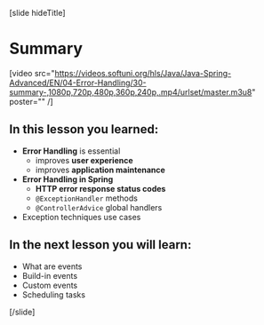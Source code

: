 [slide hideTitle]

# Summary

[video src="https://videos.softuni.org/hls/Java/Java-Spring-Advanced/EN/04-Error-Handling/30-summary-,1080p,720p,480p,360p,240p,.mp4/urlset/master.m3u8" poster="" /]

## In this lesson you learned:

- **Error Handling** is essential
    - improves **user experience**
    - improves **application maintenance**
- **Error Handling in Spring**
    - **HTTP error response status codes**
    - `@ExceptionHandler` methods
    - `@ControllerAdvice` global handlers
- Exception techniques use cases


## In the next lesson you will learn:

- What are events​
- Build-in events​
- Custom events​
- Scheduling tasks

[/slide]